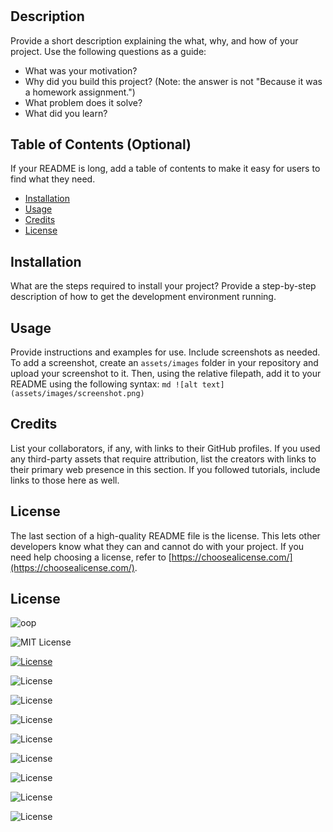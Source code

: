 # <Your-Project-Title>
## Description
Provide a short description explaining the what, why, and how of your project. Use the following questions as a guide:
- What was your motivation?
- Why did you build this project? (Note: the answer is not "Because it was a homework assignment.")
- What problem does it solve?
- What did you learn?
## Table of Contents (Optional)
If your README is long, add a table of contents to make it easy for users to find what they need.
- [Installation](#installation)
- [Usage](#usage)
- [Credits](#credits)
- [License](#license)
## Installation
What are the steps required to install your project? Provide a step-by-step description of how to get the development environment running.
## Usage
Provide instructions and examples for use. Include screenshots as needed.
To add a screenshot, create an `assets/images` folder in your repository and upload your screenshot to it. Then, using the relative filepath, add it to your README using the following syntax:
    ```md
    ![alt text](assets/images/screenshot.png)
    ```
## Credits
List your collaborators, if any, with links to their GitHub profiles.
If you used any third-party assets that require attribution, list the creators with links to their primary web presence in this section.
If you followed tutorials, include links to those here as well.
## License
The last section of a high-quality README file is the license. This lets other developers know what they can and cannot do with your project. If you need help choosing a license, refer to [https://choosealicense.com/](https://choosealicense.com/).

## License
![oop](https://img.shields.io/badge/license-MIT-brightgreen)

![MIT License](https://img.shields.io/apm/l/atomic-design-ui.svg?)

[![License](https://img.shields.io/badge/License-Apache%202.0-blue.svg)](https://opensource.org/licenses/Apache-2.0)

![License](https://img.shields.io/badge/License-Apache%202.0-blue.svg)

![License](https://img.shields.io/badge/License-BSD%202--Clause-orange.svg)

![License](https://img.shields.io/badge/License-BSD%302--Clause-orange.svg)

![License](https://img.shields.io/badge/License-lgpl_3_0--Clause-blue.svg)

![License](https://img.shields.io/badge/License-MIT-yellow.svg)

![License](https://img.shields.io/badge/License-MPL%202.0-brightgreen.svg)

![License](https://img.shields.io/badge/License-CDOL_1_0-blue.svg)

![License](https://img.shields.io/badge/License-EPL_2_0-blue.svg)